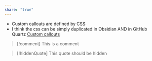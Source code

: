 ```yaml
---
share: "true"
---
```

- Custom callouts are defined by CSS
- I think the css can be simply duplicated in Obsidian AND in GitHub Quartz [Custom callouts](https://github.com/STROUDICOUS/My_Quartz/blob/v4/quartz/styles/custom/callouts.scss)


> [!comment]
>  This is a comment


> [!hiddenQuote]
> This quote should be hidden



